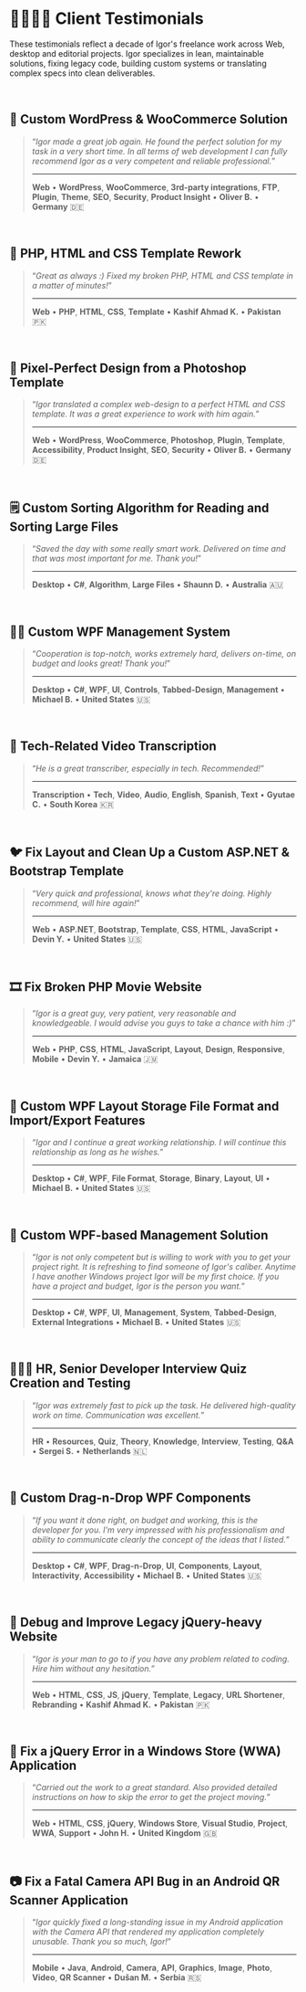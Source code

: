 # 🫱🏼‍🫲🏾 Client Testimonials

These testimonials reflect a decade of Igor's freelance work across Web, desktop and editorial projects. Igor specializes in lean, maintainable solutions, fixing legacy code, building custom systems or translating complex specs into clean deliverables.

<br>

## 🍷 Custom WordPress & WooCommerce Solution

> “_Igor made a great job again. He found the perfect solution for my task in a very short time. In all terms of web development I can fully recommend Igor as a very competent and reliable professional._”
>
> ---
>
> **Web** • **WordPress**, **WooCommerce**, **3rd-party integrations**, **FTP**, **Plugin**, **Theme**, **SEO**, **Security**, **Product Insight** • **Oliver B.** • **Germany** 🇩🇪

<br>

## 🍤 PHP, HTML and CSS Template Rework

> “_Great as always :) Fixed my broken PHP, HTML and CSS template in a matter of minutes!_”
>
> ---
>
> **Web** • **PHP**, **HTML**, **CSS**, **Template** • **Kashif Ahmad K.** • **Pakistan** 🇵🇰

<br>

## 🐾 Pixel-Perfect Design from a Photoshop Template

> “_Igor translated a complex web-design to a perfect HTML and CSS template. It was a great experience to work with him again._”
>
> ---
>
> **Web** • **WordPress**, **WooCommerce**, **Photoshop**, **Plugin**, **Template**, **Accessibility**, **Product Insight**, **SEO**, **Security** • **Oliver B.** • **Germany** 🇩🇪

<br>

## 🗒️ Custom Sorting Algorithm for Reading and Sorting Large Files

> “_Saved the day with some really smart work. Delivered on time and that was most important for me. Thank you!_”
>
> ---
>
> **Desktop** • **C#**, **Algorithm**, **Large Files** • **Shaunn D.** • **Australia** 🇦🇺

<br>

## 🐦‍🔥 Custom WPF Management System

> “_Cooperation is top-notch, works extremely hard, delivers on-time, on budget and looks great! Thank you!_”
>
> ---
>
> **Desktop** • **C#**, **WPF**, **UI**, **Controls**, **Tabbed-Design**, **Management** • **Michael B.** • **United States** 🇺🇸

<br>

## 🎥 Tech-Related Video Transcription

> “_He is a great transcriber, especially in tech. Recommended!_”
>
> ---
>
> **Transcription** • **Tech**, **Video**, **Audio**, **English**, **Spanish**, **Text** • **Gyutae C.** • **South Korea** 🇰🇷

<br>

## 🐦 Fix Layout and Clean Up a Custom ASP.NET & Bootstrap Template

> “_Very quick and professional, knows what they're doing. Highly recommend, will hire again!_”
>
> ---
>
> **Web** • **ASP.NET**, **Bootstrap**, **Template**, **CSS**, **HTML**, **JavaScript** • **Devin Y.** • **United States** 🇺🇸

<br>

## 🎞️ Fix Broken PHP Movie Website

> “_Igor is a great guy, very patient, very reasonable and knowledgeable. I would advise you guys to take a chance with him :)_”
>
> ---
>
> **Web** • **PHP**, **CSS**, **HTML**, **JavaScript**, **Layout**, **Design**, **Responsive**, **Mobile** • **Devin Y.** • **Jamaica** 🇯🇲

<br>

## 🪼 Custom WPF Layout Storage File Format and Import/Export Features

> “_Igor and I continue a great working relationship. I will continue this relationship as long as he wishes._”
>
> ---
>
> **Desktop** • **C#**, **WPF**, **File Format**, **Storage**, **Binary**, **Layout**, **UI** • **Michael B.** • **United States** 🇺🇸

<br>

## 🐯 Custom WPF-based Management Solution

> “_Igor is not only competent but is willing to work with you to get your project right. It is refreshing to find someone of Igor's caliber. Anytime I have another Windows project Igor will be my first choice. If you have a project and budget, Igor is the person you want._”
>
> ---
>
> **Desktop** • **C#**, **WPF**, **UI**, **Management**, **System**, **Tabbed-Design**, **External Integrations** • **Michael B.** • **United States** 🇺🇸

<br>

## 🙋🏼‍♂️ HR, Senior Developer Interview Quiz Creation and Testing

> “_Igor was extremely fast to pick up the task. He delivered high-quality work on time. Communication was excellent._”
>
> ---
>
> **HR** • **Resources**, **Quiz**, **Theory**, **Knowledge**, **Interview**, **Testing**, **Q&A** • **Sergei S.** • **Netherlands** 🇳🇱

<br>

## 🐉 Custom Drag-n-Drop WPF Components

> “_If you want it done right, on budget and working, this is the developer for you. I'm very impressed with his professionalism and ability to communicate clearly the concept of the ideas that I listed._”
>
> ---
>
> **Desktop** • **C#**, **WPF**, **Drag-n-Drop**, **UI**, **Components**, **Layout**, **Interactivity**, **Accessibility** • **Michael B.** • **United States** 🇺🇸

<br>

## 🦦 Debug and Improve Legacy jQuery-heavy Website

> “_Igor is your man to go to if you have any problem related to coding. Hire him without any hesitation._”
>
> ---
>
> **Web** • **HTML**, **CSS**, **JS**, **jQuery**, **Template**, **Legacy**, **URL Shortener**, **Rebranding** • **Kashif Ahmad K.** • **Pakistan** 🇵🇰

<br>

## 🦚 Fix a jQuery Error in a Windows Store (WWA) Application

> “_Carried out the work to a great standard. Also provided detailed instructions on how to skip the error to get the project moving._”
>
> ---
>
> **Web** • **HTML**, **CSS**, **jQuery**, **Windows Store**, **Visual Studio**, **Project**, **WWA**, **Support** • **John H.** • **United Kingdom** 🇬🇧

<br>

## 📷 Fix a Fatal Camera API Bug in an Android QR Scanner Application

> “_Igor quickly fixed a long-standing issue in my Android application with the Camera API that rendered my application completely unusable. Thank you so much, Igor!_”
>
> ---
>
> **Mobile** • **Java**, **Android**, **Camera**, **API**, **Graphics**, **Image**, **Photo**, **Video**, **QR Scanner** • **Dušan M.** • **Serbia** 🇷🇸
